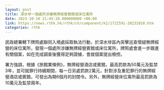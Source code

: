 ```yaml
---
layout: post
title: 深水埗一個處所涉嫌無牌經營賓館或床位寓所
date: 2023-10-10 21:45:28.000000000 +08:00
link: https://news.rthk.hk/rthk/ch/component/k2/1722591-20231010.htm
categories: rthk
---
```


民政總署轄下牌照處聯同入境處採取執法行動，於深水埗區內突擊巡查懷疑無牌經營的床位寓所，發現一個處所涉嫌無牌經營賓館或床位寓所，牌照處會進一步跟進有關個案，如在完成調查後獲得足夠證據，會就個案提出檢控。

署方強調，根據《旅館業條例》，無牌經營酒店或賓館，最高罰款為50萬元及監禁3年，並可就罪行持續期間，每一日另處罰款2萬元，針對涉及重犯罪行的無牌經營酒店或賓館，可發出為期6個月的封閉令。另外，無牌經營床位寓所最高罰款為10萬元及監禁兩年。
